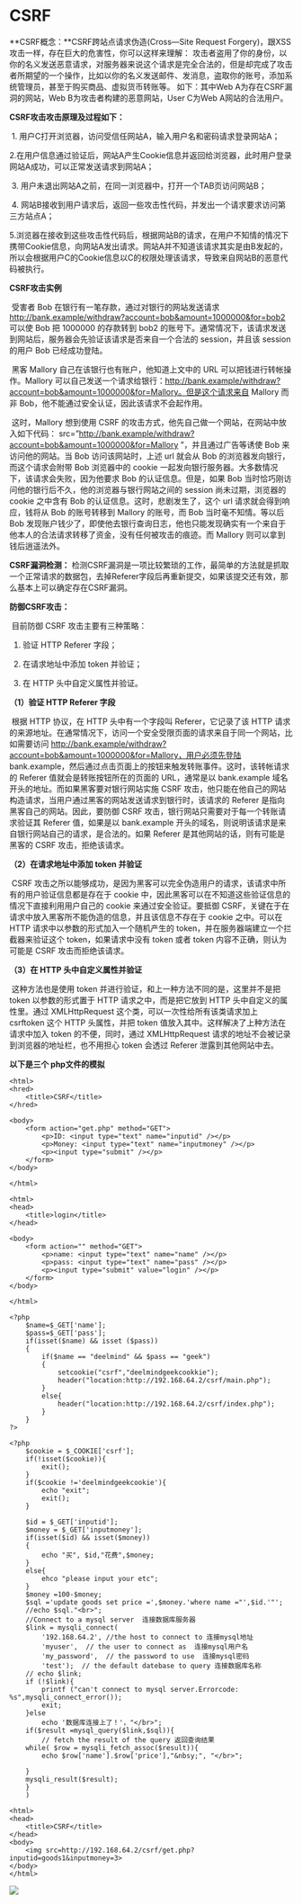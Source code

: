 # CSRF



**CSRF概念：**CSRF跨站点请求伪造(Cross—Site Request Forgery)，跟XSS攻击一样，存在巨大的危害性，你可以这样来理解：
    攻击者盗用了你的身份，以你的名义发送恶意请求，对服务器来说这个请求是完全合法的，但是却完成了攻击者所期望的一个操作，比如以你的名义发送邮件、发消息，盗取你的账号，添加系统管理员，甚至于购买商品、虚拟货币转账等。 如下：其中Web A为存在CSRF漏洞的网站，Web B为攻击者构建的恶意网站，User C为Web A网站的合法用户。

**CSRF攻击攻击原理及过程如下：**

​    1. 用户C打开浏览器，访问受信任网站A，输入用户名和密码请求登录网站A；

​    2.在用户信息通过验证后，网站A产生Cookie信息并返回给浏览器，此时用户登录网站A成功，可以正常发送请求到网站A；

​    3. 用户未退出网站A之前，在同一浏览器中，打开一个TAB页访问网站B；

​    4. 网站B接收到用户请求后，返回一些攻击性代码，并发出一个请求要求访问第三方站点A；

​	 5.浏览器在接收到这些攻击性代码后，根据网站B的请求，在用户不知情的情况下携带Cookie信息，向网站A发出请求。网站A并不知道该请求其实是由B发起的，所以会根据用户C的Cookie信息以C的权限处理该请求，导致来自网站B的恶意代码被执行。 	



**CSRF攻击实例**

​    受害者 Bob 在银行有一笔存款，通过对银行的网站发送请求 http://bank.example/withdraw?account=bob&amount=1000000&for=bob2 可以使 Bob 把 1000000 的存款转到 bob2 的账号下。通常情况下，该请求发送到网站后，服务器会先验证该请求是否来自一个合法的 session，并且该 session 的用户 Bob 已经成功登陆。

​    黑客 Mallory 自己在该银行也有账户，他知道上文中的 URL 可以把钱进行转帐操作。Mallory 可以自己发送一个请求给银行：http://bank.example/withdraw?account=bob&amount=1000000&for=Mallory。但是这个请求来自 Mallory 而非 Bob，他不能通过安全认证，因此该请求不会起作用。

​    这时，Mallory 想到使用 CSRF 的攻击方式，他先自己做一个网站，在网站中放入如下代码： src=”http://bank.example/withdraw?account=bob&amount=1000000&for=Mallory ”，并且通过广告等诱使 Bob 来访问他的网站。当 Bob 访问该网站时，上述 url 就会从 Bob 的浏览器发向银行，而这个请求会附带 Bob 浏览器中的 cookie 一起发向银行服务器。大多数情况下，该请求会失败，因为他要求 Bob 的认证信息。但是，如果 Bob 当时恰巧刚访问他的银行后不久，他的浏览器与银行网站之间的 session 尚未过期，浏览器的 cookie 之中含有 Bob 的认证信息。这时，悲剧发生了，这个 url 请求就会得到响应，钱将从 Bob 的账号转移到 Mallory 的账号，而 Bob 当时毫不知情。等以后 Bob 发现账户钱少了，即使他去银行查询日志，他也只能发现确实有一个来自于他本人的合法请求转移了资金，没有任何被攻击的痕迹。而 Mallory 则可以拿到钱后逍遥法外。 

**CSRF漏洞检测：**
    检测CSRF漏洞是一项比较繁琐的工作，最简单的方法就是抓取一个正常请求的数据包，去掉Referer字段后再重新提交，如果该提交还有效，那么基本上可以确定存在CSRF漏洞。

**防御CSRF攻击：**

​    目前防御 CSRF 攻击主要有三种策略：

1. 验证 HTTP Referer 字段；

2. 在请求地址中添加 token 并验证；

3. 在 HTTP 头中自定义属性并验证。



**（1）验证 HTTP Referer 字段**

​    根据 HTTP 协议，在 HTTP 头中有一个字段叫 Referer，它记录了该 HTTP 请求的来源地址。在通常情况下，访问一个安全受限页面的请求来自于同一个网站，比如需要访问 http://bank.example/withdraw?account=bob&amount=1000000&for=Mallory，用户必须先登陆 bank.example，然后通过点击页面上的按钮来触发转账事件。这时，该转帐请求的 Referer 值就会是转账按钮所在的页面的 URL，通常是以 bank.example 域名开头的地址。而如果黑客要对银行网站实施 CSRF 攻击，他只能在他自己的网站构造请求，当用户通过黑客的网站发送请求到银行时，该请求的 Referer 是指向黑客自己的网站。因此，要防御 CSRF 攻击，银行网站只需要对于每一个转账请求验证其 Referer 值，如果是以 bank.example 开头的域名，则说明该请求是来自银行网站自己的请求，是合法的。如果 Referer 是其他网站的话，则有可能是黑客的 CSRF 攻击，拒绝该请求。

**（2）在请求地址中添加 token 并验证**

​     CSRF 攻击之所以能够成功，是因为黑客可以完全伪造用户的请求，该请求中所有的用户验证信息都是存在于 cookie 中，因此黑客可以在不知道这些验证信息的情况下直接利用用户自己的 cookie 来通过安全验证。要抵御 CSRF，关键在于在请求中放入黑客所不能伪造的信息，并且该信息不存在于 cookie 之中。可以在 HTTP 请求中以参数的形式加入一个随机产生的 token，并在服务器端建立一个拦截器来验证这个 token，如果请求中没有 token 或者 token 内容不正确，则认为可能是 CSRF 攻击而拒绝该请求。

**（3）在 HTTP 头中自定义属性并验证**

​    这种方法也是使用 token 并进行验证，和上一种方法不同的是，这里并不是把 token 以参数的形式置于 HTTP 请求之中，而是把它放到 HTTP 头中自定义的属性里。通过 XMLHttpRequest 这个类，可以一次性给所有该类请求加上 csrftoken 这个 HTTP 头属性，并把 token 值放入其中。这样解决了上种方法在请求中加入 token 的不便，同时，通过 XMLHttpRequest 请求的地址不会被记录到浏览器的地址栏，也不用担心 token 会透过 Referer 泄露到其他网站中去。



**以下是三个 php文件的模拟**

```
<html>
<hred>
    <title>CSRF</title>
</hred>

<body>
    <form action="get.php" method="GET">
        <p>ID: <input type="text" name="inputid" /></p>
        <p>Money: <input type="text" name="inputmoney" /></p>
        <p><input type="submit" /></p>
    </form>
</body>

</html>
```

```
<html>
<head>
    <title>login</title>
</head>

<body>
    <form action="" method="GET">
        <p>name: <input type="text" name="name" /></p>
        <p>pass: <input type="text" name="pass" /></p>
        <p><input type="submit" value="login" /></p>
    </form>
</body>

</html>

<?php
    $name=$_GET['name'];
    $pass=$_GET['pass'];
    if(isset($name) && isset ($pass))
    {
        if($name == "deelmind" && $pass == "geek")
        {
            setcookie("csrf","deelmindgeekcookkie");
            header("location:http://192.168.64.2/csrf/main.php");     
        }
        else{
            header("location:http://192.168.64.2/csrf/index.php");
        }
    }
?>
```

```
<?php
    $cookie = $_COOKIE['csrf'];
    if(!isset($cookie)){
        exit();
    }
    if($cookie !='deelmindgeekcookie'){
        echo "exit";
        exit();
    }

    $id = $_GET['inputid'];
    $money = $_GET['inputmoney'];
    if(isset($id) && isset($money))
    {
        echo "买", $id,"花费",$money;
    }
    else{
        ehco "please input your etc";
    }    
    $money =100-$money;
    $sql ='update goods set price =',$money.'where name ="',$id.'"';
    //echo $sql."<br>";
    //Connect to a mysql server  连接数据库服务器
    $link = mysqli_connect(
        '192.168.64.2', //the host to connect to 连接mysql地址
        'myuser',  // the user to connect as  连接mysql用户名
        'my_password',  // the password to use  连接mysql密码
        'test');  // the default datebase to query 连接数据库名称
    // echo $link;
    if (!$link){
        printf ("can't connect to mysql server.Errorcode: %s",mysqli_connect_error());
        exit;
    }else
        echo '数据库连接上了！'，"</br>";
    if($result =mysql_query($link,$sql)){
        // fetch the result of the query 返回查询结果
    while( $row = mysqli_fetch_assoc($result)){
        echo $row['name'].$row['price'],"&nbsy;", "</br>";

    }
    mysqli_result($result); 
    }
    )
```

```
<html>
<head>
    <title>CSRF</title>
</head>
<body>
    <img src=http://192.168.64.2/csrf/get.php?inputid=goods1&inputmoney=3>
</body>
</html>
```

![](C:\Users\15821\Pictures\微信截图_20210103013512.png)